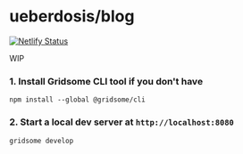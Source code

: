 # ueberdosis/blog

[![Netlify Status](https://api.netlify.com/api/v1/badges/e0b35245-a3c8-4fc1-9f5a-cfed502e4c3d/deploy-status)](https://app.netlify.com/sites/ueberdosis-blog/deploys)

WIP

### 1. Install Gridsome CLI tool if you don't have

`npm install --global @gridsome/cli`

### 2. Start a local dev server at `http://localhost:8080`

`gridsome develop`
